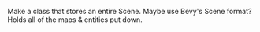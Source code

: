Make a class that stores an entire Scene.
Maybe use Bevy's Scene format?
Holds all of the maps & entities put down.